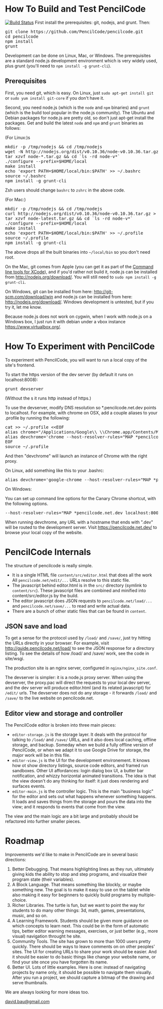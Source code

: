 How To Build and Test PencilCode
================================
[![Build Status](https://travis-ci.org/PencilCode/pencilcode.png?branch=master)](https://travis-ci.org/PencilCode/pencilcode)
First install the prerequisites: git, nodejs, and grunt.  Then:

<pre>
git clone https://github.com/PencilCode/pencilcode.git
cd pencilcode
npm install
grunt
</pre>

Development can be done on Linux, Mac, or Windows.
The prerequisites are a standard node.js development environment
which is very widely used, plus grunt (you'll need to
`npm install -g grunt-cli`).

Prerequisites
-------------

First, you need git, which is easy.  On Linux,
just `sudo apt-get install git` or `sudo yum install git-core`
if you don't have it.

Second, you need node.js (which is the `node` and `npm` binaries)
and `grunt` (which is the build tool popular in the node.js community).
The Ubuntu and Debian packages for node.js are pretty old, so don't
just apt-get install the packages.  Get and build the latest `node` and
`npm` and `grunt` binaries as follows:

(For Linux:)s

<pre>
mkdir -p /tmp/nodejs && cd /tmp/nodejs
wget -N http://nodejs.org/dist/v0.10.36/node-v0.10.36.tar.gz
tar xzvf node-*.tar.gz && cd `ls -rd node-v*`
./configure --prefix=$HOME/local
make install
echo 'export PATH=$HOME/local/bin:$PATH' &gt;&gt; ~/.bashrc
source ~/.bashrc
npm install -g grunt-cli
</pre>
Zsh users should change `bashrc` to `zshrc` in the above code.

(For Mac:)

<pre>
mkdir -p /tmp/nodejs && cd /tmp/nodejs
curl http://nodejs.org/dist/v0.10.36/node-v0.10.36.tar.gz > node-latest.tar.gz
tar xzvf node-latest.tar.gz && cd `ls -rd node-v*`
./configure --prefix=$HOME/local
make install
echo 'export PATH=$HOME/local/bin:$PATH' &gt;&gt; ~/.profile
source ~/.profile
npm install -g grunt-cli
</pre>

The above drops all the built binaries into `~/local/bin` so you
don't need root.

On the Mac, git comes from Apple (you can get it as part of the
[Command line tools for XCode](https://developer.apple.com/downloads/index.action?q=xcode#)),
and if you'd rather not build it, node.js can be installed from
http://nodejs.org/download/.
You will still need to `sudo npm install -g grunt-cli`.

On Windows, git can be installed from here:
http://git-scm.com/download/win and node.js can be installed
from here: http://nodejs.org/download/.  Windows development
is untested, but if you try it, let me know.

Because node.js does not work on cygwin, when I work with node.js
on a Windows box, I just run it with debian under a vbox instance
https://www.virtualbox.org/.


How To Experiment with PencilCode
=================================

To experiment with PencilCode, you will want to run a local
copy of the site's frontend.

To start the https version of the
dev server (by default it runs on localhost:8008):

<pre>
grunt devserver
</pre>

(Without the s it runs http instead of https.)

To use the devserver, modify DNS resolution so *.pencilcode.net.dev points to
localhost.  For example, with chrome on OSX, add a couple aliases to
your .profile by running the following:

<pre>
cat &gt;&gt; ~/.profile &lt;&lt;EOF
alias chrome="/Applications/Google\\ \\Chrome.app/Contents/MacOS/Google\\ \\Chrome"
alias devchrome='chrome --host-resolver-rules="MAP *pencilcode.net.dev localhost:8008" --user-data-dir=$HOME/devchrome --ignore-certificate-errors http://pencilcode.net.dev/'
EOF
source ~/.profile
</pre>

And then "devchrome" will launch an instance of Chrome with the right proxy.

On Linux, add something like this to your .bashrc:

<pre>
alias devchrome='google-chrome --host-resolver-rules="MAP *pencilcode.net.dev localhost:8008" --user-data-dir=$HOME/devchrome --ignore-certificate-errors http://pencilcode.net.dev/'
</pre>

On Windows:

You can set up command line options for the Canary Chrome shortcut, with the following options.

<pre>
--host-resolver-rules="MAP *pencilcode.net.dev localhost:8008" --ignore-certificate-errors https://pencilcode.net.dev/"
</pre>

When running devchrome, any URL with a hostname that ends with ".dev"
will be routed to the development server.  Visit https://pencilcode.net.dev/
to browse your local copy of the website.


PencilCode Internals
====================

The structure of pencilcode is really simple.
* It is a single HTML file `content/src/editor.html` that does all the work
  All `pencilcode.net/edit/...` URLs resolve to this static file.
* The javascript behind editor.html is in the `src/` directory (symlink
  to `content/src`).  These javascript files are combined and minified
  into content/src/editor.js by the build.
* The editor javascript does JSON requests to `pencilcode.net/load/...`
  and `pencilcode.net/save/...` to read and write actual data.
* There are a bunch of other static files that can be found in
  `content`.

JSON save and load
------------------

To get a sense for the protocol used by `/load/` and `/save/`, just
try hitting the URLs directly in your browser.  For example, visit
http://guide.pencilcode.net/load/ to see the JSON response for
a directory listing.  To see the details of how /load/ and /save/
work, see the code in site/wsgi.

The production site is an nginx server, configured in `nginx/nginx_site.conf`.

The devserver is simpler: it is a node.js proxy server.  When using
the devserver, the proxy.pac will direct the requests to your local
dev server, and the dev server will produce editor.html (and its
related javascript) for `/edit/` urls.  The devserver does not do any
storage - it forwards `/load/` and `/save/` to the live website on
pencilcode.net.

Editor view and storage and controller
--------------------------------------

The PencilCode editor is broken into three main pieces:

* `editor-storage.js` is the storage layer.  It deals with the
  protocol for talking to `/load/` and `/save/` URLs, and it also
  does local caching, offline storage, and backup.  Someday
  when we build a fully offline version of PencilCode, or when
  we adapt it to use Google Drive for storage, the major work
  will be in this file.
* `editor-view.js` is the UI for the development environement.
  It knows how ot show directory listings, source code editors,
  and framed run sandboxes.  Other UI affordances: login dialog
  box UI, a butter bar notification, and whizzy horizontal
  animated transitions.  The idea is that the view doesn't
  do any thinking for itself: it just does rendering and
  surfaces events.
* `editor-main.js` is the controller logic.  This is the main
  "business logic" for the editor and sets out what happens
  whenever something happens.  It loads and saves things
  from the storage and pours the data into the view; and
  it responds to events that come from the view.

The view and the main logic are a bit large and probably should
be refactored into further smaller pieces.

Roadmap
=======

Improvements we'd like to make in PencilCode are in several basic
directions:

1. Better Debugging.  That means highlighting lines as they run,
   ultimately giving kids the ability to stop and step programs,
   and visualize their program state (their variables).
2. A Block Language.  That means something like blockly, or maybe
   something new.  The goal is to make it easy to use on the tablet
   while also making it easy for beginners to quickly build
   programs by multiple-choice.
3. Richer Libraries.  The turtle is fun, but we want to point the
   way for students to do many other things: 3d, math, games,
   presentations, music, and so on.
4. A Learning Framework.  Students should be given more guidance
   on which concepts to learn next.  This could be in the form of
   automatic tips, better editor warning messages, exercises, or
   just better (e.g., more visual) navigation throught he site.
5. Community Tools.  The site has grown to more than 1000 users
   pretty quickly.  There should be ways to leave comments on
   on other peoples' sites.  The UI for creating URLs to share
   your work should be easier.  And it should be easier to do basic
   things like change your website name, or find your site once
   you have forgotten its name.
6. Better UI.  Lots of little examples.  Here is one: instead of
   navigating projects by name only, it should be possible to
   navigate them visually.  After you run a project, we should
   capture a bitmap of the drawing and serve thumbnails.

We are always looking for more ideas too.

david.bau@gmail.com

